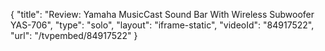 {
    "title": "Review: Yamaha MusicCast Sound Bar With Wireless Subwoofer YAS-706",
    "type": "solo",
    "layout": "iframe-static",
    "videoId": "84917522",
    "url": "\/tvpembed\/84917522"
}